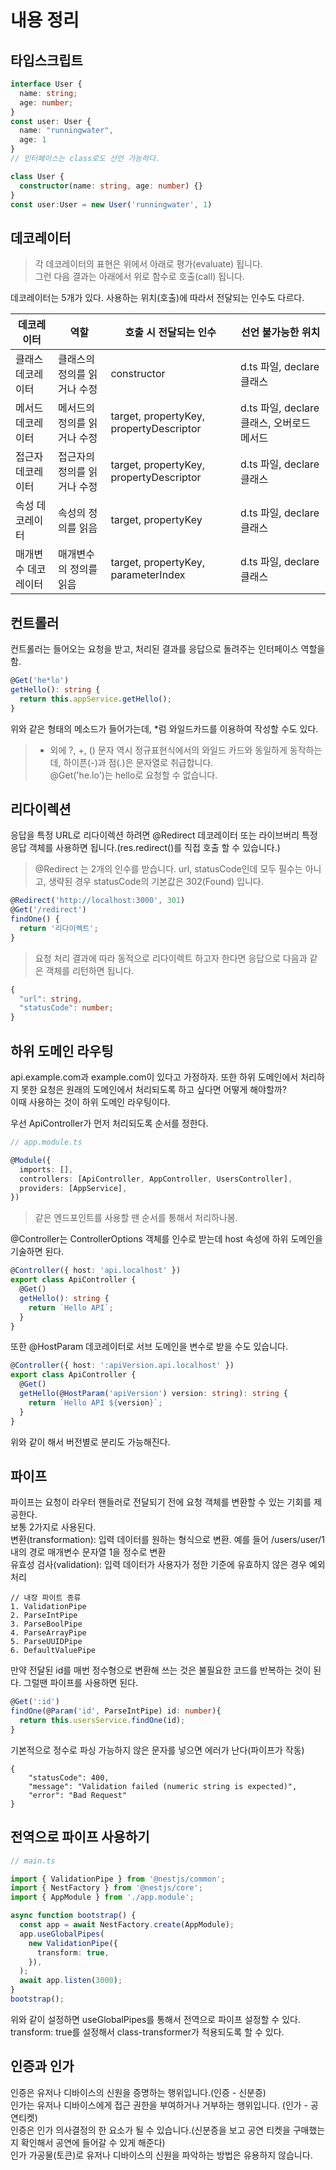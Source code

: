 # 내용 정리

## 타입스크립트

```typescript
interface User {
  name: string;
  age: number;
}
const user: User {
  name: "runningwater",
  age: 1
}
// 인터페이스는 class로도 선언 가능하다.

class User {
  constructor(name: string, age: number) {}
}
const user:User = new User('runningwater', 1)
```

## 데코레이터

> 각 데코레이터의 표현은 위에서 아래로 평가(evaluate) 됩니다.  
> 그런 다음 결과는 아래에서 위로 함수로 호출(call) 됩니다.

데코레이터는 5개가 있다. 사용하는 위치(호출)에 따라서 전달되는 인수도 다르다.

| 데코레이터          | 역할                        | 호출 시 전달되는 인수                   | 선언 불가능한 위치                         |
| ------------------- | --------------------------- | --------------------------------------- | ------------------------------------------ |
| 클래스 데코레이터   | 클래스의 정의를 읽거나 수정 | constructor                             | d.ts 파일, declare 클래스                  |
| 메서드 데코레이터   | 메서드의 정의를 읽거나 수정 | target, propertyKey, propertyDescriptor | d.ts 파일, declare 클래스, 오버로드 메서드 |
| 접근자 데코레이터   | 접근자의 정의를 읽거나 수정 | target, propertyKey, propertyDescriptor | d.ts 파일, declare 클래스                  |
| 속성 데코레이터     | 속성의 정의를 읽음          | target, propertyKey                     | d.ts 파일, declare 클래스                  |
| 매개변수 데코레이터 | 매개변수의 정의를 읽음      | target, propertyKey, parameterIndex     | d.ts 파일, declare 클래스                  |

## 컨트롤러

컨트롤러는 들어오는 요청을 받고, 처리된 결과를 응답으로 돌려주는 인터페이스 역할을 함.

```ts
@Get('he*lo')
getHello(): string {
  return this.appService.getHello();
}
```

위와 같은 형태의 메소드가 들어가는데, \*럼 와일드카드를 이용하여 작성할 수도 있다.

> - 외에 ?, +, () 문자 역시 정규표현식에서의 와일드 카드와 동일하게 동작하는데, 하이픈(-)과 점(.)은 문자열로 취급합니다.  
>   @Get('he.lo')는 hello로 요청할 수 없습니다.

## 리다이렉션

응답을 특정 URL로 리다이렉션 하려면 @Redirect 데코레이터 또는 라이브버리 특정 응답 객체를 사용하면 됩니다.(res.redirect()를 직접 호출 할 수 있습니다.)

> @Redirect 는 2개의 인수를 받습니다. url, statusCode인데 모두 필수는 아니고, 생략된 경우 statusCode의 기본값은 302(Found) 입니다.

```ts
@Redirect('http://localhost:3000', 301)
@Get('/redirect')
findOne() {
  return '리다이렉트';
}
```

> 요청 처리 결과에 따라 동적으로 리다이렉트 하고자 한다면 응답으로 다음과 같은 객체를 리턴하면 됩니다.

```ts
{
  "url": string,
  "statusCode": number;
}
```

## 하위 도메인 라우팅

api.example.com과 example.com이 있다고 가정하자. 또한 하위 도메인에서 처리하지 못한 요청은 원래의 도메인에서 처리되도록 하고 싶다면 어떻게 해야할까?  
이때 사용하는 것이 하위 도메인 라우팅이다.

우선 ApiController가 먼저 처리되도록 순서를 정한다.

```ts
// app.module.ts

@Module({
  imports: [],
  controllers: [ApiController, AppController, UsersController],
  providers: [AppService],
})
```

> 같은 엔드포인트를 사용할 땐 순서를 통해서 처리하나봄.

@Controller는 ControllerOptions 객체를 인수로 받는데 host 속성에 하위 도메인을 기술하면 된다.

```ts
@Controller({ host: 'api.localhost' })
export class ApiController {
  @Get()
  getHello(): string {
    return `Hello API`;
  }
}
```

또한 @HostParam 데코레이터로 서브 도메인을 변수로 받을 수도 있습니다.

```ts
@Controller({ host: ':apiVersion.api.localhost' })
export class ApiController {
  @Get()
  getHello(@HostParam('apiVersion') version: string): string {
    return `Hello API ${version}`;
  }
}
```

위와 같이 해서 버전별로 분리도 가능해진다.

## 파이프

파이프는 요청이 라우터 핸들러로 전달되기 전에 요청 객체를 변환할 수 있는 기회를 제공한다.  
보통 2가지로 사용된다.  
변환(transformation): 입력 데이터를 원하는 형식으로 변환. 예를 들어 /users/user/1 내의 경로 매개변수 문자열 1을 정수로 변환  
유효성 검사(validation): 입력 데이터가 사용자가 정한 기준에 유효하지 않은 경우 예외 처리

```
// 내장 파이트 종류
1. ValidationPipe
2. ParseIntPipe
3. ParseBoolPipe
4. ParseArrayPipe
5. ParseUUIDPipe
6. DefaultValuePipe
```

만약 전달된 id를 매번 정수형으로 변환해 쓰는 것은 불필요한 코드를 반복하는 것이 된다. 그럴땐 파이프를 사용하면 된다.

```ts
@Get(':id')
findOne(@Param('id', ParseIntPipe) id: number){
  return this.usersService.findOne(id);
}
```

기본적으로 정수로 파싱 가능하지 않은 문자를 넣으면 에러가 난다(파이프가 작동)

```
{
	"statusCode": 400,
	"message": "Validation failed (numeric string is expected)",
	"error": "Bad Request"
}
```

## 전역으로 파이프 사용하기

```ts
// main.ts

import { ValidationPipe } from '@nestjs/common';
import { NestFactory } from '@nestjs/core';
import { AppModule } from './app.module';

async function bootstrap() {
  const app = await NestFactory.create(AppModule);
  app.useGlobalPipes(
    new ValidationPipe({
      transform: true,
    }),
  );
  await app.listen(3000);
}
bootstrap();
```

위와 같이 설정하면 useGlobalPipes를 통해서 전역으로 파이프 설정할 수 있다.  
transform: true를 설정해서 class-transformer가 적용되도록 할 수 있다.

## 인증과 인가

인증은 유저나 디바이스의 신원을 증명하는 행위입니다.(인증 - 신분증)  
인가는 유저나 디바이스에게 접근 권한을 부여하거나 거부하는 행위입니다. (인가 - 공연티켓)  
인증은 인가 의사결정의 한 요소가 될 수 있습니다.(신분증을 보고 공연 티켓을 구매했는지 확인해서 공연에 들어갈 수 있게 해준다)  
인가 가공물(토큰)로 유저나 디바이스의 신원을 파악하는 방법은 유용하지 않습니다.
